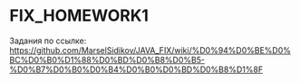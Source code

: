 # FIX_HOMEWORK1
Задания по ссылке:
https://github.com/MarselSidikov/JAVA_FIX/wiki/%D0%94%D0%BE%D0%BC%D0%B0%D1%88%D0%BD%D0%B8%D0%B5-%D0%B7%D0%B0%D0%B4%D0%B0%D0%BD%D0%B8%D1%8F
